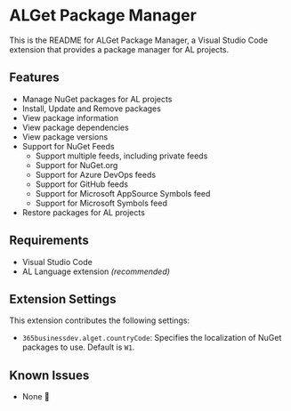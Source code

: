 # ALGet Package Manager

This is the README for ALGet Package Manager, a Visual Studio Code extension that provides a package manager for AL projects.

## Features

- Manage NuGet packages for AL projects
- Install, Update and Remove packages
- View package information
- View package dependencies
- View package versions
- Support for NuGet Feeds
  - Support multiple feeds, including private feeds
  - Support for NuGet.org
  - Support for Azure DevOps feeds
  - Support for GitHub feeds
  - Support for Microsoft AppSource Symbols feed
  - Support for Microsoft Symbols feed
- Restore packages for AL projects

## Requirements

- Visual Studio Code
- AL Language extension _(recommended)_

## Extension Settings

This extension contributes the following settings:

* `365businessdev.alget.countryCode`: Specifies the localization of NuGet packages to use. Default is `W1`.

## Known Issues

- None 🥳
